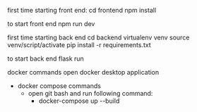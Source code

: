 first time starting front end:
  cd frontend
  npm install

to start front end
  npm run dev

first time starting back end
  cd backend
  virtualenv venv
  source venv/script/activate
  pip install -r requirements.txt
  
to start back end
  flask run


docker commands
open docker desktop application
- docker compose commands
  - open git bash and run following command:
    - docker-compose up --build
